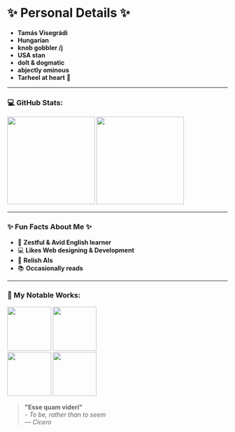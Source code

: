 # ✨ **Personal Details** ✨

- **Tamás Visegrádi**
- **Hungarian**
- **knob gobbler /j** 
- **USA stan**
- **dolt & dogmatic** 
- **abjectly ominous** 
- **Tarheel at heart** 💙

---


### 💻 GitHub Stats:

<p>
  <img src="https://github-readme-stats.vercel.app/api?username=Vtom21&show_icons=true&theme=github_dark" height="200" />
  <img src="https://github-readme-stats.vercel.app/api/top-langs/?username=Vtom21&layout=donut&theme=github_dark" height="200" />
</p>



---

### ✨ Fun Facts About Me ✨

- 📖 **Zestful & Avid English learner** 
- 💻 **Likes Web designing & Development** 
- 🤖 **Relish AIs** 
- 📚 **Occasionally reads** 

---


### 📂 My Notable Works:

<p>
  <img src="https://github-readme-stats.vercel.app/api/pin/?username=Vtom21&repo=Questionnare&theme=github_dark" height="100" />
  <img src="https://github-readme-stats.vercel.app/api/pin/?username=Vtom21&repo=To-Do-List&theme=github_dark" height="100" /><br>
  <img src="https://github-readme-stats.vercel.app/api/pin/?username=Vtom21&repo=Xiren-website&theme=github_dark" height="100" />
  <img src="https://github-readme-stats.vercel.app/api/pin/?username=Vtom21&repo=Xiren-Alpha-Build-&theme=github_dark" height="100" />
</p>

> **"Esse quam videri"**  
> _- To be, rather than to seem_  
> _— Cicero_



